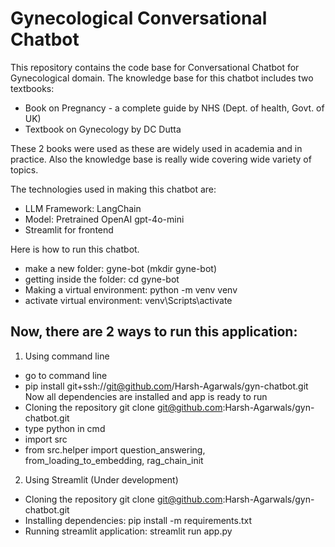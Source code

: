 # Gynecological Conversational Chatbot

This repository contains the code base for Conversational Chatbot for Gynecological domain. The knowledge base for this chatbot includes two textbooks:
- Book on Pregnancy - a complete guide by NHS (Dept. of health, Govt. of UK)
- Textbook on Gynecology by DC Dutta

These 2 books were used as these are widely used in academia and in practice. Also the knowledge base is really wide covering wide variety of topics.

The technologies used in making this chatbot are:
- LLM Framework: LangChain
- Model: Pretrained OpenAI gpt-4o-mini
- Streamlit for frontend

Here is how to run this chatbot.

- make a new folder: gyne-bot (mkdir gyne-bot)
- getting inside the folder: cd gyne-bot
- Making a virtual environment: python -m venv venv
- activate virtual environment: venv\Scripts\activate

## Now, there are 2 ways to run this application:
1. Using command line
- go to command line
- pip install git+ssh://git@github.com/Harsh-Agarwals/gyn-chatbot.git
Now all dependencies are installed and app is ready to run
- Cloning the repository git clone git@github.com:Harsh-Agarwals/gyn-chatbot.git
- type python in cmd
- import src
- from src.helper import question_answering, from_loading_to_embedding, rag_chain_init

2. Using Streamlit (Under development)
- Cloning the repository git clone git@github.com:Harsh-Agarwals/gyn-chatbot.git
- Installing dependencies: pip install -m requirements.txt
- Running streamlit application: streamlit run app.py